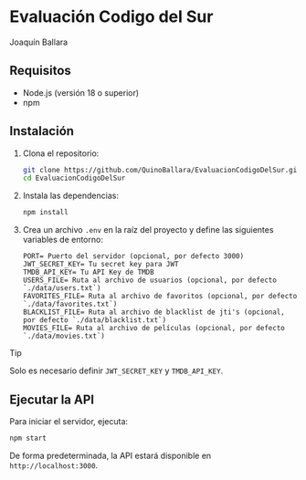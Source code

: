 # Evaluación Codigo del Sur
Joaquín Ballara

## Requisitos
- Node.js (versión 18 o superior)
- npm

## Instalación
1. Clona el repositorio:
   ```bash
   git clone https://github.com/QuinoBallara/EvaluacionCodigoDelSur.git
   cd EvaluacionCodigoDelSur
    ```

2. Instala las dependencias:
    ```bash
    npm install
    ```

3. Crea un archivo `.env` en la raíz del proyecto y define las siguientes variables de entorno:
    ```env
    PORT= Puerto del servidor (opcional, por defecto 3000)
    JWT_SECRET_KEY= Tu secret key para JWT
    TMDB_API_KEY= Tu API Key de TMDB
    USERS_FILE= Ruta al archivo de usuarios (opcional, por defecto `./data/users.txt`)
    FAVORITES_FILE= Ruta al archivo de favoritos (opcional, por defecto `./data/favorites.txt`)
    BLACKLIST_FILE= Ruta al archivo de blacklist de jti's (opcional, por defecto `./data/blacklist.txt`)
    MOVIES_FILE= Ruta al archivo de películas (opcional, por defecto `./data/movies.txt`)
    ```

> [!TIP]
> Solo es necesario definir `JWT_SECRET_KEY` y `TMDB_API_KEY`.

## Ejecutar la API
Para iniciar el servidor, ejecuta:
```bash
npm start
```

De forma predeterminada, la API estará disponible en `http://localhost:3000`.